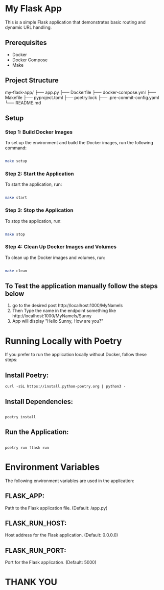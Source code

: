 # My Flask App

This is a simple Flask application that demonstrates basic routing and dynamic URL handling.

## Prerequisites

- Docker
- Docker Compose
- Make

## Project Structure

my-flask-app/
├── app.py
├── Dockerfile
├── docker-compose.yml
├── Makefile
├── pyproject.toml
├── poetry.lock
├── .pre-commit-config.yaml
└── README.md


## Setup

### Step 1: Build Docker Images

To set up the environment and build the Docker images, run the following command:

```sh

make setup

```

### Step 2: Start the Application
To start the application, run:
```sh

make start

```

### Step 3: Stop the Application
To stop the application, run:
```sh

make stop

```

### Step 4: Clean Up Docker Images and Volumes
To clean up the Docker images and volumes, run:
```sh

make clean

```

## To Test the application manually follow the steps below

1. go to the desired post http://localhost:1000/MyNameIs
2. Then Type the name in the endpoint something like http://localhost:1000/MyNameIs/Sunny
3. App will display "Hello Sunny, How are you?"

# Running Locally with Poetry

If you prefer to run the application locally without Docker, follow these steps:

## Install Poetry:
```
curl -sSL https://install.python-poetry.org | python3 -

```

## Install Dependencies:
```

poetry install

```

## Run the Application:
```

poetry run flask run

```

# Environment Variables
The following environment variables are used in the application:

## FLASK_APP: 
Path to the Flask application file. (Default: /app.py)
## FLASK_RUN_HOST: 
Host address for the Flask application. (Default: 0.0.0.0)
## FLASK_RUN_PORT: 
Port for the Flask application. (Default: 5000)


# THANK YOU
